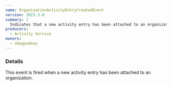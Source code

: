 ```yaml
---
name: OrganizationActivityEntryCreatedEvent
version: 2023.3.0
summary: |
  Indicates that a new activity entry has been attached to an organization
producers:
  - Activity Service
owners:
  - sbegaudeau
---
```


### Details

This event is fired when a new activity entry has been attached to an organization.

<NodeGraph title="Consumer / Producer Diagram" />